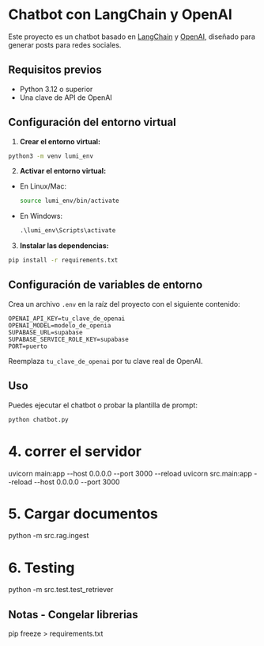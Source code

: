 # Chatbot con LangChain y OpenAI

Este proyecto es un chatbot basado en [LangChain](https://python.langchain.com/) y [OpenAI](https://platform.openai.com/), diseñado para generar posts para redes sociales.

## Requisitos previos
- Python 3.12 o superior
- Una clave de API de OpenAI

## Configuración del entorno virtual

1. **Crear el entorno virtual:**

```bash
python3 -m venv lumi_env
```

2. **Activar el entorno virtual:**

- En Linux/Mac:
  ```bash
  source lumi_env/bin/activate
  ```
- En Windows:
  ```cmd
  .\lumi_env\Scripts\activate
  ```

3. **Instalar las dependencias:**

```bash
pip install -r requirements.txt
```

## Configuración de variables de entorno

Crea un archivo `.env` en la raíz del proyecto con el siguiente contenido:

```
OPENAI_API_KEY=tu_clave_de_openai
OPENAI_MODEL=modelo_de_openia
SUPABASE_URL=supabase
SUPABASE_SERVICE_ROLE_KEY=supabase
PORT=puerto
```

Reemplaza `tu_clave_de_openai` por tu clave real de OpenAI.

## Uso

Puedes ejecutar el chatbot o probar la plantilla de prompt:

```bash
python chatbot.py
```

# 4. correr el servidor
uvicorn main:app --host 0.0.0.0 --port 3000 --reload
uvicorn src.main:app --reload --host 0.0.0.0 --port 3000

# 5. Cargar documentos
python -m src.rag.ingest

# 6. Testing
python -m src.test.test_retriever

## Notas - Congelar librerias 
pip freeze > requirements.txt


